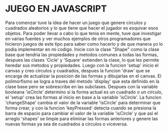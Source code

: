 # JUEGO EN JAVASCRIPT

Para comenzar tuve la idea de hacer un juego que genere circulos y cuadrados aleatorios y lo que tiene que hacer el jugador es esquivar esos objetos.
Para poder llevar a cabo lo que tenia en mente, tuve que investigar en varias fuentes y ver muchos ejemplos de otros programadores que hicieron juegos de este tipo para saber como hacerlo y de que manera yo lo podia implementar en mi codigo.
Inicie con la clase "Shape" como la clase base que tendria las propiedades y metodos comunes a todas las formas, despues las clases 'Cicle' y 'Square' extienden la clase, lo que les permite heredar sus metodos y propiedades.
Luego con la funcion 'setup' inicio el canvas y creo circulos y cuadrados, despues la funcion 'draw' que se encarga de actualizar la posicion de las formas y dibujarlas en el canvas. El polimorfismo se logra a traves del metodo 'display' que esta definido en la clase base pero se sobrescribe en las subclases.
Despues con la variable booleana 'isCircle' determino si la forma actual es un cuadrado o un circulo, el 'setup' crea las formas al inicio en base a la variable 'isCircle'.
La funcion 'changeShape' cambia el valor de la variable 'isCircle' para determinar que forma crear,  y con la funcion 'keyPressed' detecta cuando se presiona la barra de espacio para cambiar el valor de la variable 'isCircle' y que así el arreglo 'shapes' se limpie para eliminar las formas anteriores y genere las nuevas formas ya sea de cuadrados a circulos o viceversa.
